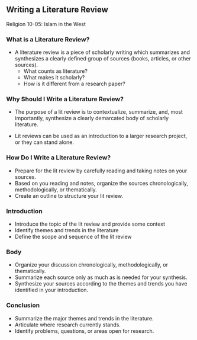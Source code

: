 ## Writing a Literature Review
Religion 10-05: Islam in the West


### What is a Literature Review?
* A literature review is a piece of scholarly writing which summarizes and synthesizes a clearly defined group of sources (books, articles, or other sources).
    * What counts as literature?
    * What makes it scholarly?
    * How is it different from a research paper?


### Why Should I Write a Literature Review?
* The purpose of a lit review is to contextualize, summarize,  and, most importantly,  synthesize a clearly demarcated body of scholarly literature.

* Lit reviews can be used as an introduction to a larger research project, or they can stand alone.


### How Do I Write a Literature Review?
* Prepare for the lit review by carefully reading and taking notes on your sources.
* Based on you reading and notes, organize the sources chronologically, methodologically, or thematically.
* Create an outline to structure your lit review.


### Introduction
* Introduce the topic of the lit review and provide some context
* Identify themes and trends in the literature
* Define the scope and sequence of the lit review


### Body
* Organize your discussion chronologically, methodologically, or thematically.
* Summarize each source only as much as is needed for your synthesis.
* Synthesize your sources according to the themes and trends you have identified in your introduction.


### Conclusion
* Summarize the major themes and trends in the literature.
* Articulate where research currently stands.
* Identify problems, questions, or areas open for research.